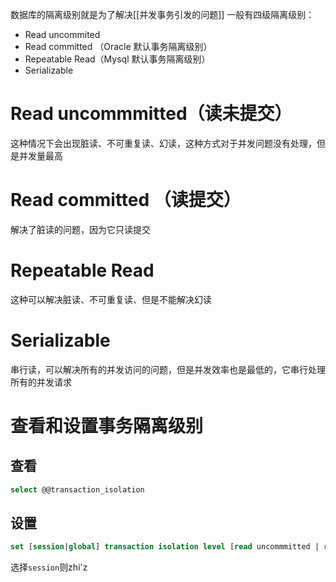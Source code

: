 数据库的隔离级别就是为了解决[[并发事务引发的问题]]
一般有四级隔离级别：
* Read uncommited
* Read committed （Oracle 默认事务隔离级别）
* Repeatable Read（Mysql 默认事务隔离级别）
* Serializable

# Read uncommmitted（读未提交）
这种情况下会出现脏读、不可重复读、幻读，这种方式对于并发问题没有处理，但是并发量最高


# Read committed （读提交）
解决了脏读的问题，因为它只读提交

# Repeatable Read 
这种可以解决脏读、不可重复读、但是不能解决幻读

# Serializable 
串行读，可以解决所有的并发访问的问题，但是并发效率也是最低的，它串行处理所有的并发请求


# 查看和设置事务隔离级别
## 查看
```SQL
select @@transaction_isolation
```

## 设置
```SQL
set [session|global] transaction isolation level [read uncommmitted | read committed | repeatable read | seriailizable]
```
选择`session`则zhi'z